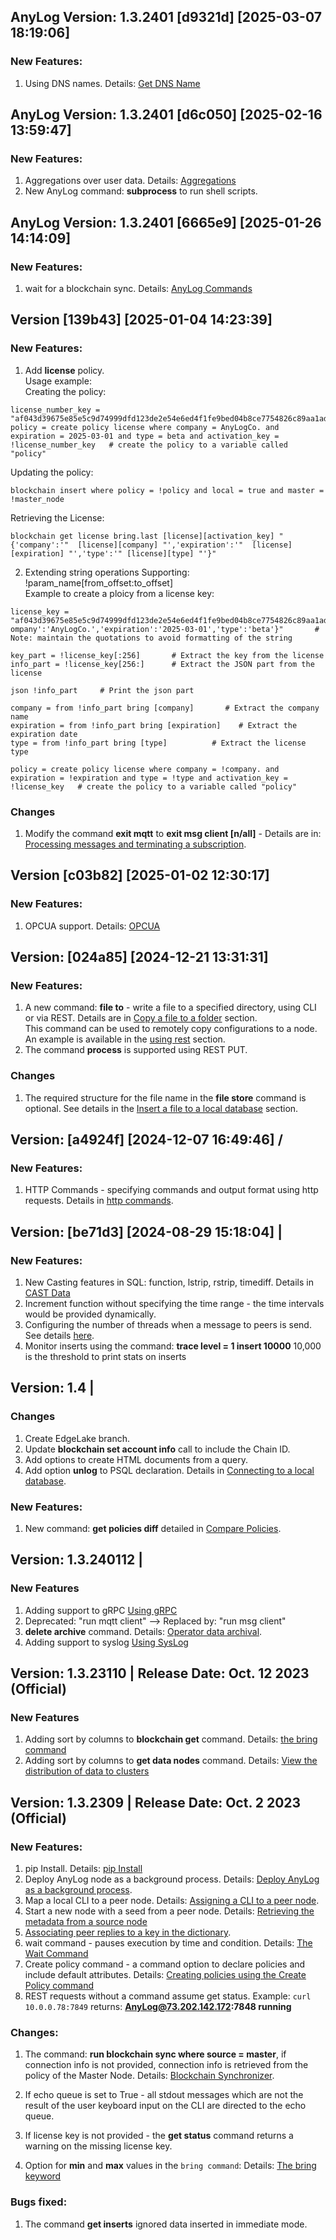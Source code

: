 
## AnyLog Version: 1.3.2401 [d9321d] [2025-03-07 18:19:06]
### New Features:
1. Using DNS names. Details: [Get DNS Name](../anylog%20commands.md#get-dns-name)

## AnyLog Version: 1.3.2401 [d6c050] [2025-02-16 13:59:47]
### New Features:
1. Aggregations over user data. Details: [Aggregations](../aggregations.md)
2. New AnyLog command: **subprocess** to run shell scripts.

## AnyLog Version: 1.3.2401 [6665e9] [2025-01-26 14:14:09]
### New Features:
1. wait for a blockchain sync. Details: [AnyLog Commands](../anylog%20commands.md#the-wait-command)

## **Version** [139b43] [2025-01-04 14:23:39]
### New Features:
1. Add **license** policy.    
Usage example:  
Creating the policy:  
```
license_number_key = "af043d39675e85e5c9d74999dfd123de2e54e6ed4f1fe9bed04b8ce7754826c89aa1adfb562b18d49f7c4a336ecedadb3c3ca43f88a7d3f4644b6424c5f6ba9217bede0bbcdc94094af9f6e213aa247ccb3ed5f77b794f68df07a62552ac0c6d9c67e406fe6213d6145d7c3d2c127e99906dffebd1c34c12b259719d80e6fcb3"
policy = create policy license where company = AnyLogCo. and expiration = 2025-03-01 and type = beta and activation_key = !license_number_key   # create the policy to a variable called "policy"
```
Updating the policy:
```
blockchain insert where policy = !policy and local = true and master = !master_node
```
Retrieving the License:
```
blockchain get license bring.last [license][activation_key] "{'company':'"  [license][company] "','expiration':'"  [license][expiration] "','type':'" [license][type] "'}"
```
2. Extending string operations
Supporting: !param_name[from_offset:to_offset]  
Example to create a ploicy from a license key:
```
license_key = "af043d39675e85e5c9d74999dfd123de2e54e6ed4f1fe9bed04b8ce7754826c89aa1adfb562b18d49f7c4a336ecedadb3c3ca43f88a7d3f4644b6424c5f6ba9217bede0bbcdc94094af9f6e213aa247ccb3ed5f77b794f68df07a62552ac0c6d9c67e406fe6213d6145d7c3d2c127e99906dffebd1c34c12b259719d80e6fcb3{'c
ompany':'AnyLogCo.','expiration':'2025-03-01','type':'beta'}"       # Note: maintain the quotations to avoid formatting of the string

key_part = !license_key[:256]       # Extract the key from the license
info_part = !license_key[256:]      # Extract the JSON part from the license

json !info_part     # Print the json part

company = from !info_part bring [company]       # Extract the company name
expiration = from !info_part bring [expiration]    # Extract the expiration date
type = from !info_part bring [type]          # Extract the license type

policy = create policy license where company = !company. and expiration = !expiration and type = !type and activation_key = !license_key   # create the policy to a variable called "policy"

```
### Changes
1. Modify the command **exit mqtt** to **exit msg client [n/all]** - Details are in: [Processing messages and terminating a subscription](../message%20broker.md#processing-messages-and-terminating-a-subscription).

## **Version** [c03b82] [2025-01-02 12:30:17]
### New Features:
1. OPCUA support. Details: [OPCUA](../opcua.md) 

## **Version**: [024a85] [2024-12-21 13:31:31]
### New Features:
1. A new command: **file to** - write a file to a specified directory, using CLI or via REST. 
   Details are in [Copy a file to a folder](../file%20commands.md#copy-a-file-to-a-folder) section.  
   This command can be used to remotely copy configurations to a node. An example is available in the [using rest](../using%20rest.md#examples) section.
2. The command **process** is supported using REST PUT.
### Changes
1. The required structure for the file name in the **file store** command is optional. 
   See details in the [Insert a file to a local database](../image%20mapping.md#insert-a-file-to-a-local-database) section. 

## **Version**: [a4924f] [2024-12-07 16:49:46] /
### New Features:
1. HTTP Commands - specifying commands and output format using http requests. Details in [http commands](../http%20commands.md). 

## **Version**: [be71d3] [2024-08-29 15:18:04] |
### New Features:
1. New Casting features in SQL: function, lstrip, rstrip, timediff. Details in [CAST Data](../queries.md#cast-data)
2. Increment function without specifying the time range - the time intervals would be provided dynamically.  
3. Configuring the number of threads when a message to peers is send. See details [here](../node%20configuration.md#configuring-the-number-of-threads-supporting-message-send-to-peer-nodes).
4. Monitor inserts using the command: **trace level = 1 insert 10000** 10,000 is the threshold to print stats on inserts

## **Version**: 1.4 | 
### Changes
1. Create EdgeLake branch.
2. Update **blockchain set account info** call to include the Chain ID. 
3. Add options to create HTML documents from a query.
4. Add option **unlog** to PSQL declaration. Details in [Connecting to a local database](https://github.com/AnyLog-co/documentation/blob/master/sql%20setup.md#connecting-to-a-local-database).

### New Features:
1. New command: **get policies diff** detailed in [Compare Policies](../policies.md#compare-policies).

## **Version**: 1.3.240112 | 

### New Features
1. Adding support to gRPC [Using gRPC](../using%20grpc.md)
2. Deprecated: "run mqtt client" --> Replaced by: "run msg client" 
3. **delete archive** command. Details: [Operator data archival](../background%20processes.md#operator-data-archival). 
4. Adding support to syslog [Using SysLog](../using%20syslog.md)

## **Version**: 1.3.23110 | **Release Date**: Oct.  12 2023 (Official)

### New Features
1. Adding sort by columns to **blockchain get** command. Details: [the bring command](../json%20data%20transformation.md#the-bring-keyword)
2. Adding sort by columns to **get data nodes** command. Details: [View the distribution of data to clusters](../high%20availability.md#view-the-distribution-of-data-to-clusters)

## **Version**: 1.3.2309 | **Release Date**: Oct.  2 2023 (Official)

### New Features:
1.  pip Install. Details: [pip Install](../training/advanced/Pip%20Install.md)
2.  Deploy AnyLog node as a background process. Details: [Deploy AnyLog as a background process](../training/advanced/background%20deployment.md).
3.  Map a local CLI to a peer node. Details: [Assigning a CLI to a peer node](../training/advanced/background%20deployment.md#assigning-a-cli-to-a-peer-node).
4.  Start a new node with a seed from a peer node. Details: [Retrieving the metadata from a source node](../blockchain%20commands.md#retrieving-the-metadata-from-a-source-node)
5.  [Associating peer replies to a key in the dictionary](../network%20processing.md#associating-peer-replies-to-a-key-in-the-dictionary).    
6.  wait command - pauses execution by time and condition. Details: [The Wait Command](../anylog%20commands.md#the-wait-command)
7.  Create policy command - a command option to declare policies and include default attributes. Details:
    [Creating policies using the Create Policy command](../policies.md#creating-policies-using-the-create-policy-command)
8.  REST requests without a command assume get status. Example: `curl 10.0.0.78:7849` returns: **AnyLog@73.202.142.172:7848 running** 


### Changes:

1.  The command: **run blockchain sync where source = master**, if connection info is not provided, connection info is
    retrieved from the policy of the Master Node. Details: [Blockchain Synchronizer](../background%20processes.md#blockchain-synchronizer).
    
2. If echo queue is set to True - all stdout messages which are not the result of the user keyboard input on the CLI are directed to the echo queue.

3. If license key is not provided - the **get status** command returns a warning on the missing license key.    

4. Option for **min** and **max** values in the ```bring command```: Details: [The bring keyword](../json%20data%20transformation.md#the-bring-keyword)

### Bugs fixed:

1. The command **get inserts** ignored data inserted in immediate mode.
